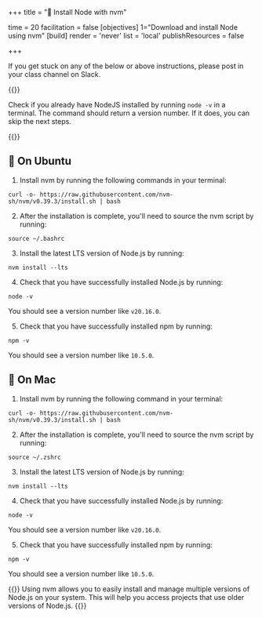 +++
title = "🧰 Install Node with nvm"
 
time = 20 
facilitation = false
[objectives] 
1="Download and install Node using nvm"
[build]
  render = 'never'
  list = 'local'
  publishResources = false

+++

If you get stuck on any of the below or above instructions, please post in your class channel on Slack.

{{<note type="tip">}}

Check if you already have NodeJS installed by running `node -v` in a terminal. The command should return a version number. If it does, you can skip the next steps.

{{</note>}}

## 🐧 On Ubuntu

1. Install nvm by running the following commands in your terminal:

```terminal
curl -o- https://raw.githubusercontent.com/nvm-sh/nvm/v0.39.3/install.sh | bash
```

2. After the installation is complete, you'll need to source the nvm script by running:

```terminal
source ~/.bashrc
```

3. Install the latest LTS version of Node.js by running:

```terminal
nvm install --lts
```

4. Check that you have successfully installed Node.js by running:

```terminal
node -v
```

You should see a version number like `v20.16.0`.

5. Check that you have successfully installed npm by running:

```terminal
npm -v
```

You should see a version number like `10.5.0`.

##  On Mac

1. Install nvm by running the following command in your terminal:

```terminal
curl -o- https://raw.githubusercontent.com/nvm-sh/nvm/v0.39.3/install.sh | bash
```

2. After the installation is complete, you'll need to source the nvm script by running:

```terminal
source ~/.zshrc
```

3. Install the latest LTS version of Node.js by running:

```terminal
nvm install --lts
```

4. Check that you have successfully installed Node.js by running:

```terminal
node -v
```

You should see a version number like `v20.16.0`.

5. Check that you have successfully installed npm by running:

```terminal
npm -v
```

You should see a version number like `10.5.0`.

{{<note type="tip" title="Protip">}}
Using nvm allows you to easily install and manage multiple versions of Node.js on your system. This will help you access projects that use older versions of Node.js.
{{</note>}}
